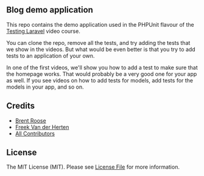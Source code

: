 ## Blog demo application

This repo contains the demo application used in the PHPUnit flavour of the [Testing Laravel](https://testing-laravel.com) video course.

You can clone the repo, remove all the tests, and try adding the tests that we show in the videos. But what would be even better is that you try to add tests to an application of your own.

In one of the first videos, we'll show you how to add a test to make sure that the homepage works. That would probably be a very good one for your app as well. If you see videos on how to add tests for models, add tests for the models in your app, and so on.

## Credits

- [Brent Roose](https://github.com/brendt)
- [Freek Van der Herten](https://github.com/freekmurze)
- [All Contributors](../../contributors)

## License

The MIT License (MIT). Please see [License File](LICENSE.md) for more information.

